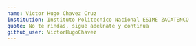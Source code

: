 ```yaml
---
name: Victor Hugo Chavez Cruz
institution: Instituto Politecnico Nacional ESIME ZACATENCO
quote: No te rindas, sigue adelnate y continua
github_user: VictorHugoChavez
---
```

